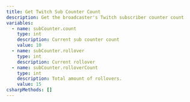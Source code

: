 ```yaml
---
title: Get Twitch Sub Counter Count
description: Get the broadcaster's Twitch subscriber counter count
variables:
  - name: subCounter.count
    type: int
    description: Current sub counter count
    value: 10
  - name: subCounter.rollover
    type: int
    description: Current rollover
  - name: subCounter.rolloverCount
    type: int
    description: Total amount of rollovers.
    value: 15
csharpMethods: []
---
```

